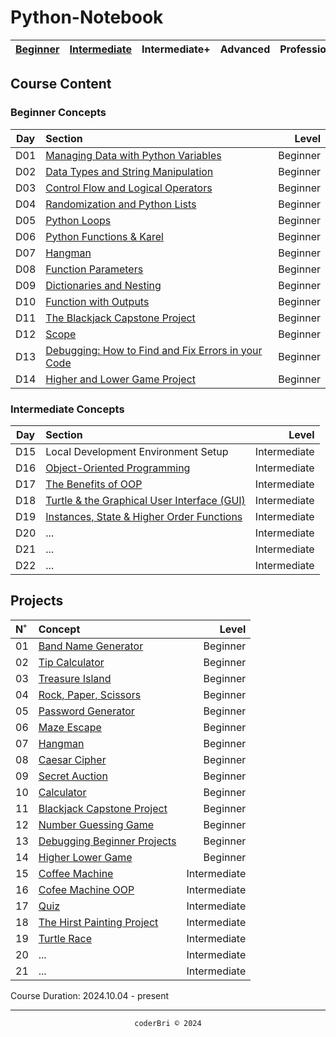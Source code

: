 # Python-Notebook


| [Beginner](#beginner-concepts) | [Intermediate](#intermediate-concepts) | Intermediate+ | Advanced | Professional | Projects |
| :------: | :----------: | :-----------: | :------: | :----------: | :------: |

<!-- Based on Dr. Angela Yu's Python Pro Bootcamp. -->


## Course Content

### Beginner Concepts

| Day | Section | Level |
| :-: | :------ | ----: |
| D01 | [Managing Data with Python Variables](./Beginner_Python/D01-Managing_Data_with_Python_Variables/) | Beginner |
| D02 | [Data Types and String Manipulation](./Beginner_Python/D02-Data_Types_and_String_Manipulation/) | Beginner |
| D03 | [Control Flow and Logical Operators](./Beginner_Python/D03-Control_Flow_and_Logical_Operators/) | Beginner |
| D04 | [Randomization and Python Lists](./Beginner_Python/D04-Randomization_and_Lists/) | Beginner |
| D05 | [Python Loops](./Beginner_Python/D05-Loops/) | Beginner |
| D06 | [Python Functions & Karel](./Beginner_Python/D06-Python_Functions_and_Karels/) | Beginner |
| D07 | [Hangman](./Beginner_Python/D07-Review_with_Hangman/) | Beginner |
| D08 | [Function Parameters](./Beginner_Python/D08-Function_Parameters/) | Beginner |
| D09 | [Dictionaries and Nesting](./Beginner_Python/D09-Dictionaries_and_Nesting/) | Beginner |
| D10 | [Function with Outputs](./Beginner_Python/D10-Functions_with_Outputs/) | Beginner |
| D11 | [The Blackjack Capstone Project](./Beginner_Python/D11-Blackjack_Capstone_Project/) | Beginner |
| D12 | [Scope](./Beginner_Python/D12-Scope/) | Beginner | 
| D13 | [Debugging: How to Find and Fix Errors in your Code](./Beginner_Python/D13-Debugging/) | Beginner |
| D14 | [Higher and Lower Game Project](./Beginner_Python/D14-Higher_Lower_Game/) | Beginner |


### Intermediate Concepts

| Day | Section | Level |
| :-: | :------ | ----: |
| D15 | Local Development Environment Setup | Intermediate |
| D16 | [Object-Oriented Programming](./Intermediate_Python/D16-Python_OOP/) | Intermediate |
| D17 | [The Benefits of OOP](./Intermediate_Python/D17-Benefits_of_OOP/) | Intermediate |
| D18 | [Turtle & the Graphical User Interface (GUI)](./Intermediate_Python/D18-Turtle_and_GUI/) | Intermediate |
| D19 | [Instances, State & Higher Order Functions](./Intermediate_Python/D19-Instances_State_HO_Functions/) | Intermediate |
| D20 | ... | Intermediate |
| D21 | ... | Intermediate |
| D22 | ... | Intermediate |



## Projects

| N˚ | Concept | Level |
| :- | :------ | ----: |
| 01 | [Band Name Generator](https://github.com/coderbri/01_band_name_generator.git) | Beginner |
| 02 | [Tip Calculator](https://github.com/coderbri/02_tip_calculator.git) | Beginner |
| 03 | [Treasure Island](https://github.com/coderbri/03_treasure_island.git) | Beginner |
| 04 | [Rock, Paper, Scissors](https://github.com/coderbri/04_rock_paper_scissors.git) | Beginner |
| 05 | [Password Generator](https://github.com/coderbri/05_password_generator.git) | Beginner |
| 06 | [Maze Escape](./Beginner_Python/D06-Python_Functions_and_Karels/Reeborgs-World/maze.txt) | Beginner |
| 07 | [Hangman](https://github.com/coderbri/07_hangman) | Beginner |
| 08 | [Caesar Cipher](https://github.com/coderbri/08_caesar_cipher.git) | Beginner |
| 09 | [Secret Auction](https://github.com/coderbri/09_secret_auction.git) | Beginner |
| 10 | [Calculator](https://github.com/coderbri/10_calculator.git) | Beginner |
| 11 | [Blackjack Capstone Project](https://github.com/coderbri/11_blackjack.git) | Beginner |
| 12 | [Number Guessing Game](https://github.com/coderbri/12_great_number_game.git) | Beginner |
| 13 | [Debugging Beginner Projects](./Beginner_Python/D13-Debugging/Debuggging_Exercises/) | Beginner |
| 14 | [Higher Lower Game](https://github.com/coderbri/14_higher_lower_game.git) | Beginner |
| 15 | [Coffee Machine](https://github.com/coderbri/15_coffee_machine.git) | Intermediate |
| 16 | [Cofee Machine OOP](https://github.com/coderbri/16_coffee_machine_oop.git) | Intermediate |
| 17 | [Quiz](https://github.com/coderbri/17_quiz_game.git) | Intermediate |
| 18 | [The Hirst Painting Project](https://github.com/coderbri/18_hirst_painting_project.git) | Intermediate |
| 19 | [Turtle Race](https://github.com/coderbri/19_turtle_race.git) | Intermediate |
| 20 | ... | Intermediate |
| 21 | ... | Intermediate |

Course Duration: 2024.10.04 - present

---
<section align="center">
  <code>coderBri © 2024</code>
</section>

